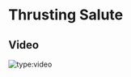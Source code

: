 # Thrusting Salute

## Video

![type:video](https://www.youtube.com/embed/IXZ6kr4VHQw?start=226&end=241)
